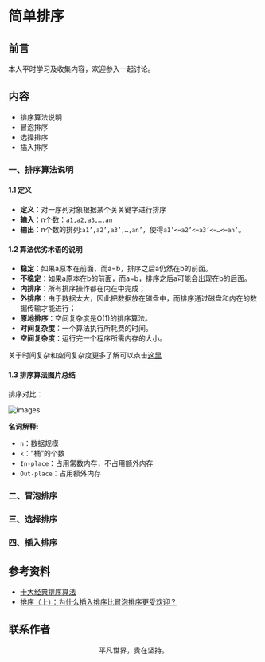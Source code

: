 # 简单排序

## 前言

本人平时学习及收集内容，欢迎参入一起讨论。

## 内容

- 排序算法说明
- 冒泡排序
- 选择排序
- 插入排序

### 一、排序算法说明

#### 1.1 定义

- **定义**：对一序列对象根据某个关关键字进行排序
- **输入**：n个数：`a1,a2,a3,…,an`
- **输出**：n个数的排列:`a1’,a2’,a3’,…,an’`，使得`a1’<=a2’<=a3’<=…<=an’`。

#### 1.2 算法优劣术语的说明

- **稳定**：如果a原本在前面，而a=b，排序之后a仍然在b的前面。
- **不稳定**：如果a原本在b的前面，而a=b，排序之后a可能会出现在b的后面。
- **内排序**：所有排序操作都在内在中完成；
- **外排序**：由于数据太大，因此把数据放在磁盘中，而排序通过磁盘和内在的数据传输才能进行；
- **原地排序**：空间复杂度是O(1)的排序算法。
- **时间复杂度**：一个算法执行所耗费的时间。
- **空间复杂度**：运行完一个程序所需内存的大小。

关于时间复杂和空间复杂度更多了解可以点击[这里](./base-o.html)

#### 1.3 排序算法图片总结

排序对比：

![images](sort01.png)

**名词解释:**

- `n`：数据规模
- `k`：“桶”的个数
- `In-place`：占用常数内存，不占用额外内存
- `Out-place`：占用额外内存

### 二、冒泡排序

### 三、选择排序

### 四、插入排序

## 参考资料

- [十大经典排序算法](https://blog.damonare.cn/2016/12/20/%E5%8D%81%E5%A4%A7%E7%BB%8F%E5%85%B8%E6%8E%92%E5%BA%8F%E7%AE%97%E6%B3%95%E6%80%BB%E7%BB%93%EF%BC%88javascript%E6%8F%8F%E8%BF%B0%EF%BC%89/)
- [ 排序（上）：为什么插入排序比冒泡排序更受欢迎？](https://time.geekbang.org/column/article/41802)

## 联系作者

<div align="center">
    <p>
        平凡世界，贵在坚持。
    </p>
    <img :src="$withBase('/about/contact.png')" />
</div>